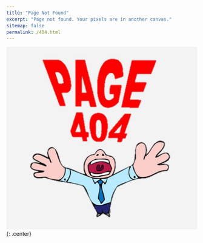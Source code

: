 ```yaml
---
title: "Page Not Found"
excerpt: "Page not found. Your pixels are in another canvas."
sitemap: false
permalink: /404.html
---
```


![image](../assets/images/404.jpg){: .center}
